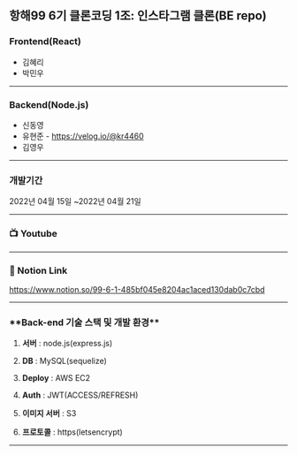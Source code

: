 ## 항해99 6기 클론코딩 1조: 인스타그램 클론(BE repo)

### Frontend(React)
- 김혜리
- 박민우
***
### Backend(Node.js)
- 신동영
- 유현준 - https://velog.io/@kr4460
- 김영우
 ***

### 개발기간

2022년 04월 15일 ~2022년 04월 21일

---
### :tv: Youtube

---

### :balloon: Notion Link
https://www.notion.so/99-6-1-485bf045e8204ac1aced130dab0c7cbd

---

### \***\*Back-end 기술 스택 및 개발 환경\*\***

1) **서버**
: node.js(express.js)

2) **DB**
: MySQL(sequelize)

3) **Deploy**
: AWS EC2

4) **Auth**
: JWT(ACCESS/REFRESH)

5) **이미지 서버**
: S3

6) **프로토콜**
: https(letsencrypt)

---
